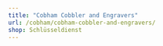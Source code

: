 ```yaml
---
title: "Cobham Cobbler and Engravers"
url: /cobham/cobham-cobbler-and-engravers/
shop: Schlüsseldienst
---
```

